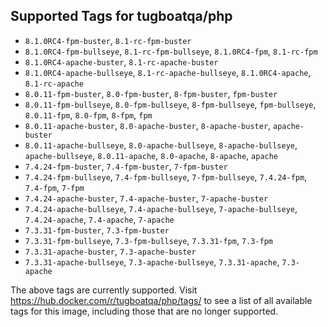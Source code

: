 ## Supported Tags for tugboatqa/php

* `8.1.0RC4-fpm-buster`, `8.1-rc-fpm-buster`
* `8.1.0RC4-fpm-bullseye`, `8.1-rc-fpm-bullseye`, `8.1.0RC4-fpm`, `8.1-rc-fpm`
* `8.1.0RC4-apache-buster`, `8.1-rc-apache-buster`
* `8.1.0RC4-apache-bullseye`, `8.1-rc-apache-bullseye`, `8.1.0RC4-apache`, `8.1-rc-apache`
* `8.0.11-fpm-buster`, `8.0-fpm-buster`, `8-fpm-buster`, `fpm-buster`
* `8.0.11-fpm-bullseye`, `8.0-fpm-bullseye`, `8-fpm-bullseye`, `fpm-bullseye`, `8.0.11-fpm`, `8.0-fpm`, `8-fpm`, `fpm`
* `8.0.11-apache-buster`, `8.0-apache-buster`, `8-apache-buster`, `apache-buster`
* `8.0.11-apache-bullseye`, `8.0-apache-bullseye`, `8-apache-bullseye`, `apache-bullseye`, `8.0.11-apache`, `8.0-apache`, `8-apache`, `apache`
* `7.4.24-fpm-buster`, `7.4-fpm-buster`, `7-fpm-buster`
* `7.4.24-fpm-bullseye`, `7.4-fpm-bullseye`, `7-fpm-bullseye`, `7.4.24-fpm`, `7.4-fpm`, `7-fpm`
* `7.4.24-apache-buster`, `7.4-apache-buster`, `7-apache-buster`
* `7.4.24-apache-bullseye`, `7.4-apache-bullseye`, `7-apache-bullseye`, `7.4.24-apache`, `7.4-apache`, `7-apache`
* `7.3.31-fpm-buster`, `7.3-fpm-buster`
* `7.3.31-fpm-bullseye`, `7.3-fpm-bullseye`, `7.3.31-fpm`, `7.3-fpm`
* `7.3.31-apache-buster`, `7.3-apache-buster`
* `7.3.31-apache-bullseye`, `7.3-apache-bullseye`, `7.3.31-apache`, `7.3-apache`

The above tags are currently supported. Visit https://hub.docker.com/r/tugboatqa/php/tags/ to see a list of all available tags for this image, including those that are no longer supported.
